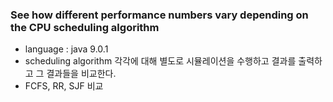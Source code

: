 ### See how different performance numbers vary depending on the CPU scheduling algorithm

* language : java 9.0.1
* scheduling algorithm 각각에 대해 별도로 시뮬레이션을 수행하고 결과를 출력하고 그 결과들을 비교한다.
* FCFS, RR, SJF 비교
